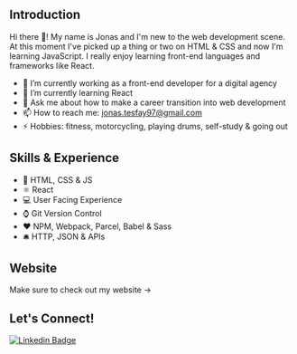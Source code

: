 ## Introduction

Hi there 👋! My name is Jonas and I'm new to the web development scene. At this moment I've picked up a thing or two on HTML & CSS and now I'm learning JavaScript. I really enjoy learning front-end languages and frameworks like React.

- 🔭 I’m currently working as a front-end developer for a digital agency
- 🌱 I’m currently learning React
- 💬 Ask me about how to make a career transition into web development
- 📫 How to reach me: jonas.tesfay97@gmail.com
- ⚡ Hobbies: fitness, motorcycling, playing drums, self-study & going out

## Skills & Experience
- 🔑 HTML, CSS & JS
- ⚛ React
- 💻 User Facing Experience
- ⌚ Git Version Control
- ❤️ NPM, Webpack, Parcel, Babel & Sass
- 🛎️ HTTP, JSON & APIs

## Website
Make sure to check out my website →

## Let's Connect!
[![Linkedin Badge](https://img.shields.io/badge/-Jonas-0e76a8?style=flat&labelColor=0e76a8&logo=linkedin&logoColor=white)](https://www.linkedin.com/in/jonas-tesfay-963557173/) 
